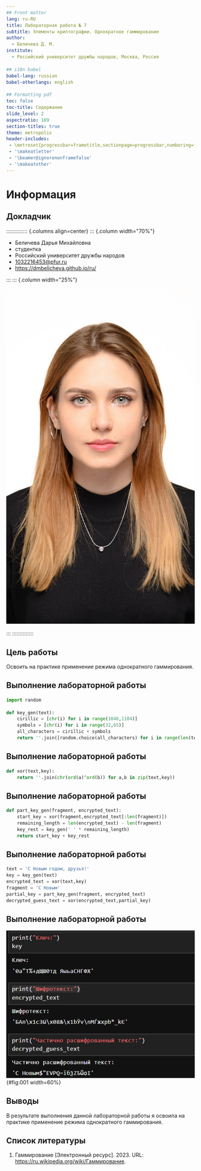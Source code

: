 ```yaml
---
## Front matter
lang: ru-RU
title: Лабораторная работа № 7
subtitle: Элементы криптографии. Однократное гаммирование
author:
  - Беличева Д. М.
institute:
  - Российский университет дружбы народов, Москва, Россия

## i18n babel
babel-lang: russian
babel-otherlangs: english

## Formatting pdf
toc: false
toc-title: Содержание
slide_level: 2
aspectratio: 169
section-titles: true
theme: metropolis
header-includes:
 - \metroset{progressbar=frametitle,sectionpage=progressbar,numbering=fraction}
 - '\makeatletter'
 - '\beamer@ignorenonframefalse'
 - '\makeatother'
---
```


# Информация

## Докладчик

:::::::::::::: {.columns align=center}
::: {.column width="70%"}

  * Беличева Дарья Михайловна
  * студентка
  * Российский университет дружбы народов
  * [1032216453@pfur.ru](mailto:1032216453@pfur.ru)
  * <https://dmbelicheva.github.io/ru/>

:::
::: {.column width="25%"}

![](./image/belicheva.jpg)

:::
::::::::::::::

## Цель работы

Освоить на практике применение режима однократного гаммирования.

## Выполнение лабораторной работы

```Python
import random

def key_gen(text):
    cirillic = [chr(i) for i in range(1040,1104)]
    symbols = [chr(i) for i in range(32,65)]
    all_characters = cirillic + symbols
    return ''.join([random.choice(all_characters) for i in range(len(text))])
```

## Выполнение лабораторной работы

```Python
def xor(text,key):
    return ''.join(chr(ord(a)^ord(b)) for a,b in zip(text,key))
```

## Выполнение лабораторной работы

```Python
def part_key_gen(fragment, encrypted_text):
    start_key = xor(fragment,encrypted_text[:len(fragment)])
    remaining_length = len(encrypted_text) - len(fragment)
    key_rest = key_gen(' ' * remaining_length)
    return start_key + key_rest
```

## Выполнение лабораторной работы

```Python
text = 'С Новым годом, друзья!'
key = key_gen(text)
encrypted_text = xor(text,key)
fragment = 'С Новым'
partial_key = part_key_gen(fragment, encrypted_text)
decrypted_guess_text = xor(encrypted_text,partial_key)
```

## Выполнение лабораторной работы

![Результат работы программы](image/1.png){#fig:001 width=60%}

## Выводы

В результате выполнения данной лабораторной работы я освоила на практике применение режима однократного гаммирования.

## Список литературы

1. Гаммирование [Электронный ресурс]. 2023. URL: https://ru.wikipedia.org/wiki/Гаммирование.